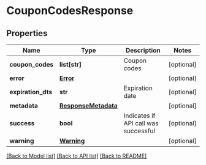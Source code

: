 # CouponCodesResponse

## Properties
Name | Type | Description | Notes
------------ | ------------- | ------------- | -------------
**coupon_codes** | **list[str]** | Coupon codes | [optional] 
**error** | [**Error**](Error.md) |  | [optional] 
**expiration_dts** | **str** | Expiration date | [optional] 
**metadata** | [**ResponseMetadata**](ResponseMetadata.md) |  | [optional] 
**success** | **bool** | Indicates if API call was successful | [optional] 
**warning** | [**Warning**](Warning.md) |  | [optional] 

[[Back to Model list]](../README.md#documentation-for-models) [[Back to API list]](../README.md#documentation-for-api-endpoints) [[Back to README]](../README.md)



